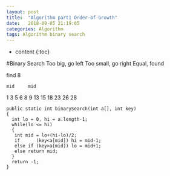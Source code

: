 ```yaml
---
layout: post
title:  "Algorithm part1 Order-of-Growth"
date:   2018-09-05 21:19:05
categories: Algorithm
tags: Algorithm binary search
---
```


* content
{:toc}

#Binary Search
Too big, go left
Too small, go right
Equal, found


find 8

    mid     mid
1 3 5 6 8 9 13 15 18 23 26 28

```
public static int binarySearch(int a[], int key)
{
  int lo = 0, hi = a.length-1;
  while(lo <= hi)
  {
   int mid = lo+(hi-lo)/2;
   if      (key<a[mid]) hi = mid-1;
   else if (key>a[mid]) lo = mid+1;
   else return mid;
  }
  return -1;
}
```

